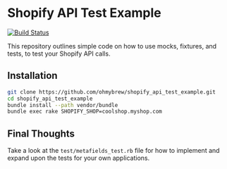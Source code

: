 # Shopify API Test Example

[![Build Status](https://secure.travis-ci.org/ohmybrew/shopify_api_test_example.svg?branch=master)](http://travis-ci.org/ohmybrew/shopify_api_test_example)

This repository outlines simple code on how to use mocks, fixtures, and tests, to test your Shopify API calls.

## Installation

```bash
git clone https://github.com/ohmybrew/shopify_api_test_example.git
cd shopify_api_test_example
bundle install --path vendor/bundle
bundle exec rake SHOPIFY_SHOP=coolshop.myshop.com
```

## Final Thoughts

Take a look at the `test/metafields_test.rb` file for how to implement and expand upon the tests for your own applications.